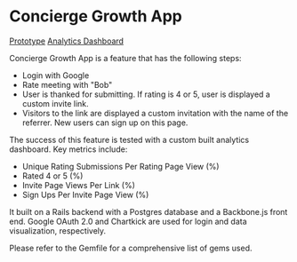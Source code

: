# Concierge Growth App
[Prototype](https://concierge-growth-app.herokuapp.com/)
[Analytics Dashboard](https://concierge-growth-app.herokuapp.com/admin)

Concierge Growth App is a feature that has the following steps:
* Login with Google
* Rate meeting with "Bob"
* User is thanked for submitting. If rating is 4 or 5, user is displayed a custom invite link.
* Visitors to the link are displayed a custom invitation with the name of the referrer. New users can sign up on this page.

The success of this feature is tested with a custom built analytics dashboard. Key metrics include:
* Unique Rating Submissions Per Rating Page View (%)
* Rated 4 or 5 (%)
* Invite Page Views Per Link (%)
* Sign Ups Per Invite Page View (%)

It built on a Rails backend with a Postgres database and a Backbone.js front end. Google OAuth 2.0 and Chartkick are used for login and data visualization, respectively.

Please refer to the Gemfile for a comprehensive list of gems used.
